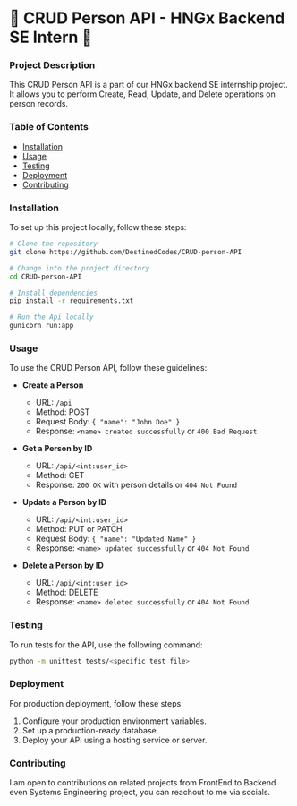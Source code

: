 # 🚀 CRUD Person API - HNGx Backend SE Intern 🚀

### Project Description

This CRUD Person API is a part of our HNGx backend SE internship project. It allows you to perform Create, Read, Update, and Delete operations on person records.

### Table of Contents

- [Installation](#installation)
- [Usage](#usage)
- [Testing](#testing)
- [Deployment](#deployment)
- [Contributing](#contributing)

### Installation

To set up this project locally, follow these steps:

```bash
# Clone the repository
git clone https://github.com/DestinedCodes/CRUD-person-API

# Change into the project directory
cd CRUD-person-API

# Install dependencies
pip install -r requirements.txt

# Run the Api locally
gunicorn run:app
```

### Usage

To use the CRUD Person API, follow these guidelines:

- **Create a Person**
  - URL: `/api`
  - Method: POST
  - Request Body: `{ "name": "John Doe" }`
  - Response: `<name> created successfully` or `400 Bad Request`

- **Get a Person by ID**
  - URL: `/api/<int:user_id>`
  - Method: GET
  - Response: `200 OK` with person details or `404 Not Found`

- **Update a Person by ID**
  - URL: `/api/<int:user_id>`
  - Method: PUT or PATCH
  - Request Body: `{ "name": "Updated Name" }`
  - Response: `<name> updated successfully` or `404 Not Found`

- **Delete a Person by ID**
  - URL: `/api/<int:user_id>`
  - Method: DELETE
  - Response: `<name> deleted successfully` or `404 Not Found`

### Testing

To run tests for the API, use the following command:

```bash
python -m unittest tests/<specific test file>
```

### Deployment

For production deployment, follow these steps:

1. Configure your production environment variables.
2. Set up a production-ready database.
3. Deploy your API using a hosting service or server.

### Contributing

I am open to contributions on related projects from FrontEnd to Backend even Systems Engineering project, you can reachout to me via socials.
